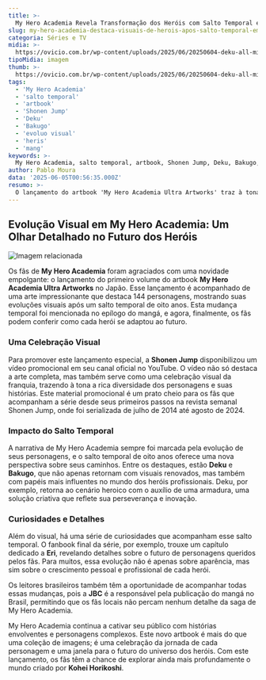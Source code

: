 ```yaml
---
title: >-
  My Hero Academia Revela Transformação dos Heróis com Salto Temporal em Nova Arte
slug: my-hero-academia-destaca-visuais-de-herois-apos-salto-temporal-em-nova-arte
categoria: Séries e TV
midia: >-
  https://ovicio.com.br/wp-content/uploads/2025/06/20250604-deku-all-might-e-herois-de-my-hero-academia-em-arte-ovicio.webp
tipoMidia: imagem
thumb: >-
  https://ovicio.com.br/wp-content/uploads/2025/06/20250604-deku-all-might-e-herois-de-my-hero-academia-em-arte-ovicio.webp
tags:
  - 'My Hero Academia'
  - 'salto temporal'
  - 'artbook'
  - 'Shonen Jump'
  - 'Deku'
  - 'Bakugo'
  - 'evoluo visual'
  - 'heris'
  - 'mang'
keywords: >-
  My Hero Academia, salto temporal, artbook, Shonen Jump, Deku, Bakugo, evolução visual, heróis, mangá
author: Pablo Moura
data: '2025-06-05T00:56:35.000Z'
resumo: >-
  O lançamento do artbook 'My Hero Academia Ultra Artworks' traz à tona a evolução visual de 144 personagens, incluindo o impacto do salto temporal de 8 anos no enredo. O vídeo promocional revela detalhes marcantes que prometem encantar os fãs da série.
---
```


## Evolução Visual em My Hero Academia: Um Olhar Detalhado no Futuro dos Heróis

![Imagem relacionada](https://i0.wp.com/ovicio.com.br/wp-content/uploads/2025/06/20250604-arte-reunindo-personagens-de-my-hero-academia-ovicio.webp?resize=730%2C411&ssl=1)

Os fãs de **My Hero Academia** foram agraciados com uma novidade empolgante: o lançamento do primeiro volume do artbook **My Hero Academia Ultra Artworks** no Japão. Esse lançamento é acompanhado de uma arte impressionante que destaca 144 personagens, mostrando suas evoluções visuais após um salto temporal de oito anos. Esta mudança temporal foi mencionada no epílogo do mangá, e agora, finalmente, os fãs podem conferir como cada herói se adaptou ao futuro.

### Uma Celebração Visual

Para promover este lançamento especial, a **Shonen Jump** disponibilizou um vídeo promocional em seu canal oficial no YouTube. O vídeo não só destaca a arte completa, mas também serve como uma celebração visual da franquia, trazendo à tona a rica diversidade dos personagens e suas histórias. Este material promocional é um prato cheio para os fãs que acompanham a série desde seus primeiros passos na revista semanal Shonen Jump, onde foi serializada de julho de 2014 até agosto de 2024.

### Impacto do Salto Temporal

A narrativa de My Hero Academia sempre foi marcada pela evolução de seus personagens, e o salto temporal de oito anos oferece uma nova perspectiva sobre seus caminhos. Entre os destaques, estão **Deku** e **Bakugo**, que não apenas retornam com visuais renovados, mas também com papéis mais influentes no mundo dos heróis profissionais. Deku, por exemplo, retorna ao cenário heroico com o auxílio de uma armadura, uma solução criativa que reflete sua perseverança e inovação.

### Curiosidades e Detalhes

Além do visual, há uma série de curiosidades que acompanham esse salto temporal. O fanbook final da série, por exemplo, trouxe um capítulo dedicado a **Eri**, revelando detalhes sobre o futuro de personagens queridos pelos fãs. Para muitos, essa evolução não é apenas sobre aparência, mas sim sobre o crescimento pessoal e profissional de cada herói.

Os leitores brasileiros também têm a oportunidade de acompanhar todas essas mudanças, pois a **JBC** é a responsável pela publicação do mangá no Brasil, permitindo que os fãs locais não percam nenhum detalhe da saga de My Hero Academia.

My Hero Academia continua a cativar seu público com histórias envolventes e personagens complexos. Este novo artbook é mais do que uma coleção de imagens; é uma celebração da jornada de cada personagem e uma janela para o futuro do universo dos heróis. Com este lançamento, os fãs têm a chance de explorar ainda mais profundamente o mundo criado por **Kohei Horikoshi**.